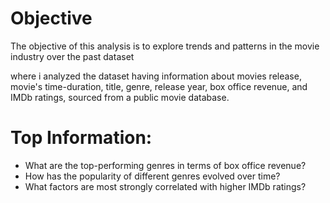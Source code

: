 # Objective

The objective of this analysis is to explore trends and patterns in the movie industry over the past dataset

where i analyzed the dataset having information about movies release, movie's time-duration, title, genre, release year, box office revenue, and IMDb ratings, sourced from a public movie database.

# Top Information:
- What are the top-performing genres in terms of box office revenue?
- How has the popularity of different genres evolved over time?
- What factors are most strongly correlated with higher IMDb ratings?

